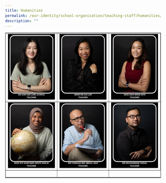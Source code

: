 ```yaml
---
title: Humanities
permalink: /our-identity/school-organisation/teaching-staff/humanities/
description: ""
---
```

<table style="border-collapse: collapse; width: 100%;" border="1">
<tbody>
<tr>
<td style="width: 33.3333%;"><img src="/images/h2.jpg"></td>
<td style="width: 33.3333%;"><img src="/images/h3.jpg"></td>
	<td style="width: 33.3333%;"><img src="/images/h4.jpg"></td>
</tr>
<tr>

<td style="width: 33.3333%;"><img src="/images/h5.jpg"></td>
<td style="width: 33.3333%;"><img src="/images/h6.jpg"></td>
	<td style="width: 33.3333%;"><img src="/images/h7.jpg"></td>
</tr>
<tr>

<td style="width: 33.3333%;">&nbsp;</td>
<td style="width: 33.3333%;">&nbsp;</td>
</tr>
</tbody>
</table>